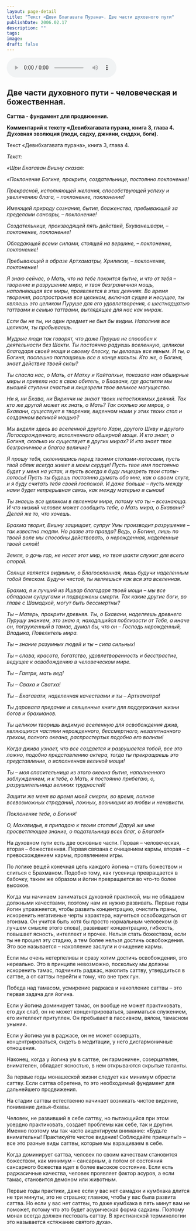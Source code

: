 ```yaml
---
layout: page-detail
title: "Текст «Деви Бхагавата Пурана». Две части духовного пути"
publishDate: 2006.02.17
description: ""
tags:
image:
draft: false
---
```


<audio title="2006.02.17 - Текст «Деви Бхагавата Пурана». Две части духовного пути.mp3" src="/upload/iblock/1f3/1f3766cc7c719178dcf3e68ec5d27839.mp3" controls=""></audio>

## **Две части духовного пути - человеческая и божественная.**  
**Саттва - фундамент для продвижения.**  
  
**Комментарий к тексту «Девибхагавата пурана, книга 3, глава 4.**  
**Духовная эволюция (люди, садху, джняни, сиддхи, боги).**  
  
  
 Текст «Девибхагавата пурана», книга 3, глава 4.

  
_Текст:_ 

_«Шри Бхагаван Вишну сказал:_ 

 _«Поклонение Богине, пракрити, создательнице, постоянно поклонение!_ 

 _Прекрасной, исполняющей желания, способствующей успеху и увеличению блага, – поклонение, поклонение!_ 

 _Имеющей природу сознания, бытия, блаженства, пребывающей за пределами сансары, – поклонение!_ 

 _Создательнице, производящей пять действий, Бхуванешвари, – поклонение, поклонение!_ 

 _Обладающей всеми силами, стоящей на вершине, – поклонение, поклонение!_ 

 _Пребывающей в образе Артхаматры, Хрилекхи, – поклонение, поклонение!_ 

 _Я знаю сейчас, о Мать, что на тебе покоится бытие, и что от тебя – творение и разрушение мира, и твоя безграничная мощь, наполняющая все миры, проявляется в этих деяниях. Во время творения, распространив все целиком, включая сущее и несущее, ты являешь это целиком Пуруше для его удовлетворения, с шестнадцатью таттвами и семью таттвами, выглядящее для нас как мираж._ 

 _Если бы не ты, ни один предмет не был бы видим. Наполнив все целиком, ты пребываешь._ 

 _Мудрые люди так говорят, что даже Пуруша не способен к деятельности без Шакти. Ты постоянно радуешь вселенную, целиком благодаря своей мощи и своему блеску, ты делаешь все явным. И ты, о Богиня, поспешно поглощаешь все в конце кальпы. Кто же, о Богиня, знает действие твоей силы?_ 

 _Ты спасла нас, о Мать, от Матху и Кайтапхьи, показала нам обширные миры и привела нас в свою обитель, о Бхавани, где достигли мы высшей ступени счастья и лицезрели твое великое могущество._ 

 _Ни я, ни Бхава, ни Виринчи не знают твоих непостижимых деяний. Так кто же другой может их знать, о Мать? Так сколько же миров, о Бхавани, существует в творении, виденном нами у этих твоих стоп и созданном великой мощью?_ 

 _Мы видели здесь во вселенной другого Хари, другого Шиву и другого Лотосорожденного, исполненного обширной мощи. И кто знает, о Богиня, сколько их существует в других мирах? И кто знает твое безграничное и благое величие?_ 

 _Я прошу тебя, склонившись перед твоими стопами-лотосами, пусть твой облик всегда живет в моем сердце! Пусть твое имя постоянно будет у меня на устах, и пусть всегда я буду лицезреть твои стопы-лотосы! Пусть ты будешь постоянно думать обо мне, как о своем слуге, и я буду считать тебя своей госпожой. И даже больше – пусть между нами будет непрерывная связь, как между матерью и сыном!_ 

 _Ты знаешь все целиком в явленном мире, потому что ты – всезнающа. И что низкий человек может сообщить тебе, о Мать мира, о Бхавани? Делай же то, что хочешь._ 

 _Брахма творит, Вишну защищает, супруг Умы производит разрушение – так известно людям. Но разве это правда? Ведь, о Богиня, лишь по твоей воле мы способны действовать, о нерожденная, наделенные твоей силой!_ 

 _Земля, о дочь гор, не несет этот мир, но твоя шакти служит для всего опорой._ 

 _Солнце является видимым, о Благосклонная, лишь будучи наделенным тобой блеском. Будучи чистой, ты являешься как вся эта вселенная._ 

 _Брахма, я и лучший из Ишвар благодаря твоей мощи – мы все обладаем супругами и подвержены смерти. Так какие другие боги, во главе с Шамадхой, могут быть бессмертны?_ 

 _Ты – Матерь, пракрити древняя. Ты, о Бхавани, наделяешь древнего Пурушу знанием, это знаю я, находящийся поблизости от Тебя, а иначе он, погруженный в тамас, думал бы, что он – Господь нерожденный, Владыка, Повелитель мира._ 

 _Ты – знание разумных людей и ты – сила сильных!_ 

 _Ты – слава, красота, богатство, удовлетворенность и бесстрастие, ведущее к освобождению в человеческом мире._ 

 _Ты – Гаятри, мать вед!_ 

 _Ты – Сваха и Сватха!_ 

 _Ты – Бхагавати, наделенная качествами и ты – Артхаматра!_ 

 _Ты даровала предание и священные книги для поддержания жизни богов и брахманов._ 

 _Ты целиком творишь видимую вселенную для освобождения джив, являющихся частями нерожденного, бессмертного, незапятнанного грехом, полного океана, распростертых подобно его волнам!_ 

 _Когда джива узнает, что все создается и разрушается тобой, все это ложно, подобно представлению актера, тогда ты прекращаешь это представление, о исполненная великой мощи!_ 

 _Ты – моя спасительница из этого океана бытия, наполненного заблуждением, и к тебе, о Мать, я постоянно прибегаю, о, разрушительница великих трудностей!_ 

 _Защити же меня во время моей смерти, во время, полное всевозможных страданий, ложных, возникших из любви и ненависти._ 

 _Поклонение тебе, о Богиня!_ 

 _О, Махавидья, я припадаю к твоим стопам! Даруй же мне просветляющее знание, о подательница всех благ, о Благая!»_ 

  
 На духовном пути есть две основные части. Первая – человеческая, вторая – божественная. Первая связана с очищением кармы, вторая – с превосхождением кармы, проявлением игры.

 По логике вещей конечная цель каждого йогина – стать божеством и слиться с Брахманом. Подобно тому, как гусеница превращается в бабочку, таким же образом и йогин превращается во что-то более высокое.

 Когда мы начинаем заниматься духовной практикой, мы не обладаем должными качествами, поэтому нам их нужно развивать. Первые годы йогин упражняется, чтобы развить концентрацию, очистить праны, искоренить негативные черты характера, научиться освобождаться от эгоизма. Он учится быть хотя бы просто нормальным человеком (в лучшем смысле этого слова), развивает концентрацию, гибкость, повышает ясность, интеллект и прочее. Нельзя стать божеством, если ты не прошел эту стадию, а тем более нельзя достичь освобождения. Это все называется – накопление заслуги и очищение кармы.

 Если мы очень нетерпеливы и сразу хотим достичь освобождения, это нереально. Это в принципе невозможно, поскольку мы должны искоренить тамас, подчинить раджас, накопить саттву, утвердиться в саттве, а от саттвы перейти к тому, что вне трех гун.

 Победа над тамасом, усмирение раджаса и накопление саттвы – это первая задача для йогина.

 Если у йогина доминирует тамас, он вообще не может практиковать, его дух слаб, он не может концентрироваться, заниматься служением, его интеллект притуплен. Он пребывает в пассивном, вялом, тамасном унынии.

 Если у йогина ум в раджасе, он не может созерцать, концентрироваться, сидеть в медитации, у него дисгармоничные отношения.

 Наконец, когда у йогина ум в саттве, он гармоничен, созерцателен, внимателен, обладает ясностью, в нем открываются скрытые таланты.

 За первые годы монашеской жизни следует как минимум обрести саттву. Если саттва обретена, то это необходимый фундамент для дальнейшего продвижения.

 На стадии саттвы естественно начинает возникать чистое видение, понимание дивья-бхавы.

 Человек, не развивший в себе саттву, но пытающийся при этом усердно практиковать, создает проблемы как себе, так и другим. Именно поэтому мы так часто акцентируем внимание: «Будьте внимательны! Практикуйте чистое видение! Соблюдайте принципы!» – все это разные виды саттвы, которые мы взращиваем в себе.

 Когда доминирует саттва, человек по своим качествам становится божеством, как минимум – сансарным, а потом от состояния сансарного божества идет в более высокое состояние. Если есть раджасичные качества, человек проявляет фактор асуров, а если тамас, становится демоном или животным.

 Первые годы практики, даже если у вас нет самадхи и кумбхака длится не три минуты, это не страшно; главное, чтобы у вас была развита саттва. Но если у вас нет саттвы, то даже кумбхака в пять минут вам не поможет, потому что это будет асурическая форма садханы. Поэтому монах всегда должен пестовать саттву. В христианской терминологии это называется «стяжание святого духа».
  
  
